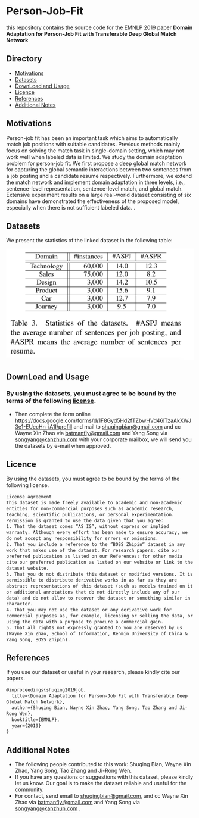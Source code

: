 # Person-Job-Fit

this repository contains the source code for the EMNLP 2019 paper **Domain Adaptation for Person-Job Fit with Transferable Deep Global Match Network**

## Directory

- [Motivations](https://github.com/RUCAIBox/KB4Rec/blob/master/README.md#Motivations)
- [Datasets](https://github.com/RUCAIBox/KB4Rec/blob/master/README.md#Datasets)
- [DownLoad and Usage](https://github.com/RUCAIBox/KB4Rec/blob/master/README.md#Download)
- [Licence](https://github.com/RUCAIBox/KB4Rec/blob/master/README.md#Licence)
- [References](https://github.com/RUCAIBox/KB4Rec/blob/master/README.md#References)
- [Additional Notes](https://github.com/RUCAIBox/KB4Rec/blob/master/README.md#Addition)

## Motivations

Person-job fit has been an important task which aims to automatically match job positions with suitable candidates. Previous methods mainly focus on solving the match task in single-domain setting, which may
not work well when labeled data is limited. We study the domain adaptation problem for person-job fit. We first propose a deep global match network for capturing the global semantic interactions between two
sentences from a job posting and a candidate resume respectively. Furthermore, we extend the match network and implement domain adaptation in three levels, i.e., sentence-level representation, sentence-level match, and global match. Extensive experiment results on a large real-world dataset consisting of six
domains have demonstrated the effectiveness of the proposed model, especially when there is not sufficient labeled data.	.

## Datasets

We present the statistics of the linked dataset in the following table:

[![detail statistics](https://github.com/RUCAIBox/Person-Job-Fit/blob/master/new_table.png)](https://github.com/RUCAIBox/Person-Job-Fit/blob/master/new_table.png)

## DownLoad and Usage

### By using the datasets, you must agree to be bound by the terms of the following [license](https://github.com/RUCAIBox/Person-Job-Fit/blob/master/README.md#Licence).

- Then complete the form online <https://docs.google.com/forms/d/1F8Gyd5Hd2fTZbwHVd46lTzaAkXWJ3e1-EUecHn_iA1I/prefill> and mail to shuqingbian@gmail.com and cc Wayne Xin Zhao via [batmanfly@gmail.com](mailto:batmanfly@gmail.com) and Yang Song via [songyang@kanzhun.com](mailto:songyang@kanzhun.com) with your corporate mailbox, we will send you the datasets by e-mail when approved.

## Licence

By using the datasets, you must agree to be bound by the terms of the following license.

```
License agreement
This dataset is made freely available to academic and non-academic entities for non-commercial purposes such as academic research, teaching, scientific publications, or personal experimentation. Permission is granted to use the data given that you agree:
1. That the dataset comes “AS IS”, without express or implied warranty. Although every effort has been made to ensure accuracy, we do not accept any responsibility for errors or omissions. 
2. That you include a reference to the ”BOSS Zhipin“ dataset in any work that makes use of the dataset. For research papers, cite our preferred publication as listed on our References; for other media cite our preferred publication as listed on our website or link to the dataset website.
3. That you do not distribute this dataset or modified versions. It is permissible to distribute derivative works in as far as they are abstract representations of this dataset (such as models trained on it or additional annotations that do not directly include any of our data) and do not allow to recover the dataset or something similar in character.
4. That you may not use the dataset or any derivative work for commercial purposes as, for example, licensing or selling the data, or using the data with a purpose to procure a commercial gain.
5. That all rights not expressly granted to you are reserved by us (Wayne Xin Zhao, School of Information, Renmin University of China & Yang Song, BOSS Zhipin).
```

## References

If you use our dataset or useful in your research, please kindly cite our papers.

```
@inproceedings{shuqing2019job,
  title={Domain Adaptation for Person-Job Fit with Transferable Deep Global Match Network},
  author={Shuqing Bian, Wayne Xin Zhao, Yang Song, Tao Zhang and Ji-Rong Wen},
  booktitle={EMNLP},
  year={2019}
}
```

## Additional Notes

- The following people contributed to this work: Shuqing Bian, Wayne Xin Zhao, Yang
  Song, Tao Zhang and Ji-Rong Wen.
- If you have any questions or suggestions with this dataset, please kindly let us know. Our goal is to make the dataset reliable and useful for the community.
- For contact, send email to [shuqingbian@gmail.com](mailto:shuqingbian@gmail.com), and cc Wayne Xin Zhao via [batmanfly@gmail.com](mailto:batmanfly@gmail.com) and Yang Song via [songyang@kanzhun.com](mailto:songyang@kanzhun.com) .